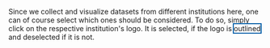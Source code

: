 Since we collect and visualize datasets from different institutions here, one can of course select which ones should be considered. To do so, simply click on the respective institution's logo. It is selected, if the logo is <span class="tag is-primary is-light p-1" style="outline: 2px solid #005EA8">outlined</span> and deselected if it is not.